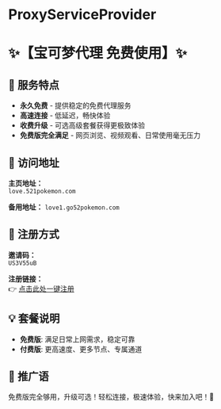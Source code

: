 # ProxyServiceProvider
# ✨【宝可梦代理 免费使用】✨

## 🌟 服务特点
- **永久免费** - 提供稳定的免费代理服务
- **高速连接** - 低延迟，畅快体验
- **收费升级** - 可选高级套餐获得更极致体验
- **免费版完全满足** - 网页浏览、视频观看、日常使用毫无压力

## 🔗 访问地址
**主页地址：**  
`love.521pokemon.com`

**备用地址：** 
`love1.go52pokemon.com`

## 📝 注册方式
**邀请码：**  
`US3V55uB`

**注册链接：**  
👉 [点击此处一键注册](https://love1.go52pokemon.com/#/register?code=US3V55uB)

## 💡 套餐说明
- **免费版**: 满足日常上网需求，稳定可靠
- **付费版**: 更高速度、更多节点、专属通道

## 🚀 推广语
免费版完全够用，升级可选！轻松连接，极速体验，快来加入吧！🚀
